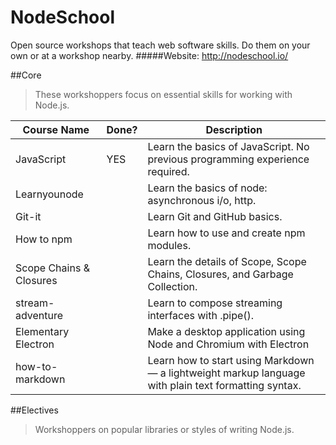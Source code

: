 # NodeSchool
Open source workshops that teach web software skills. Do them on your own or at a workshop nearby.
#####Website: <http://nodeschool.io/>

##Core
>These workshoppers focus on essential skills for working with Node.js.

Course Name  | Done? | Description
------------- | ------------- | -------------
JavaScript  | YES | Learn the basics of JavaScript. No previous programming experience required.
Learnyounode  |  | Learn the basics of node: asynchronous i/o, http.
Git-it  |  | Learn Git and GitHub basics.
How to npm  |  | Learn how to use and create npm modules.
Scope Chains & Closures  |  | Learn the details of Scope, Scope Chains, Closures, and Garbage Collection.
stream-adventure  |  | Learn to compose streaming interfaces with .pipe().
Elementary Electron  |  | Make a desktop application using Node and Chromium with Electron
how-to-markdown  |  | Learn how to start using Markdown — a lightweight markup language with plain text formatting syntax.




##Electives
>Workshoppers on popular libraries or styles of writing Node.js.
